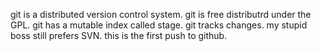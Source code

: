 git is a distributed version control system.
git is free distributrd under the GPL.
git has a mutable index called stage.
git tracks changes.
my stupid boss still prefers SVN.
this is the first push to github.
